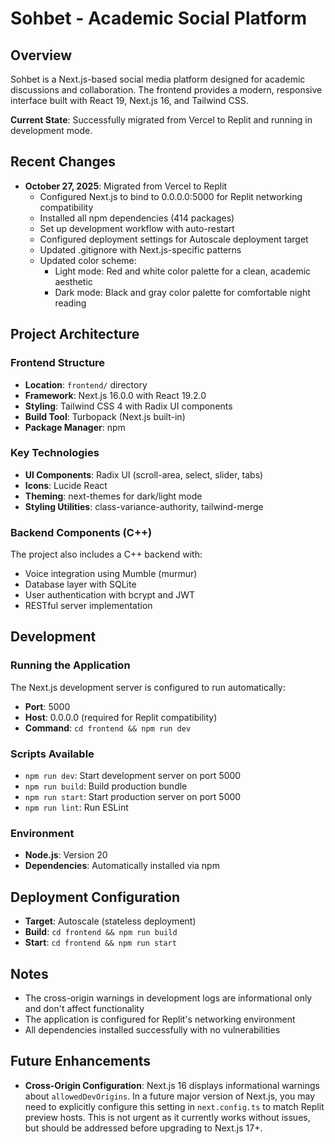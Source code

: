# Sohbet - Academic Social Platform

## Overview
Sohbet is a Next.js-based social media platform designed for academic discussions and collaboration. The frontend provides a modern, responsive interface built with React 19, Next.js 16, and Tailwind CSS.

**Current State**: Successfully migrated from Vercel to Replit and running in development mode.

## Recent Changes
- **October 27, 2025**: Migrated from Vercel to Replit
  - Configured Next.js to bind to 0.0.0.0:5000 for Replit networking compatibility
  - Installed all npm dependencies (414 packages)
  - Set up development workflow with auto-restart
  - Configured deployment settings for Autoscale deployment target
  - Updated .gitignore with Next.js-specific patterns
  - Updated color scheme:
    - Light mode: Red and white color palette for a clean, academic aesthetic
    - Dark mode: Black and gray color palette for comfortable night reading

## Project Architecture

### Frontend Structure
- **Location**: `frontend/` directory
- **Framework**: Next.js 16.0.0 with React 19.2.0
- **Styling**: Tailwind CSS 4 with Radix UI components
- **Build Tool**: Turbopack (Next.js built-in)
- **Package Manager**: npm

### Key Technologies
- **UI Components**: Radix UI (scroll-area, select, slider, tabs)
- **Icons**: Lucide React
- **Theming**: next-themes for dark/light mode
- **Styling Utilities**: class-variance-authority, tailwind-merge

### Backend Components (C++)
The project also includes a C++ backend with:
- Voice integration using Mumble (murmur)
- Database layer with SQLite
- User authentication with bcrypt and JWT
- RESTful server implementation

## Development

### Running the Application
The Next.js development server is configured to run automatically:
- **Port**: 5000
- **Host**: 0.0.0.0 (required for Replit compatibility)
- **Command**: `cd frontend && npm run dev`

### Scripts Available
- `npm run dev`: Start development server on port 5000
- `npm run build`: Build production bundle
- `npm run start`: Start production server on port 5000
- `npm run lint`: Run ESLint

### Environment
- **Node.js**: Version 20
- **Dependencies**: Automatically installed via npm

## Deployment Configuration
- **Target**: Autoscale (stateless deployment)
- **Build**: `cd frontend && npm run build`
- **Start**: `cd frontend && npm run start`

## Notes
- The cross-origin warnings in development logs are informational only and don't affect functionality
- The application is configured for Replit's networking environment
- All dependencies installed successfully with no vulnerabilities

## Future Enhancements
- **Cross-Origin Configuration**: Next.js 16 displays informational warnings about `allowedDevOrigins`. In a future major version of Next.js, you may need to explicitly configure this setting in `next.config.ts` to match Replit preview hosts. This is not urgent as it currently works without issues, but should be addressed before upgrading to Next.js 17+.
